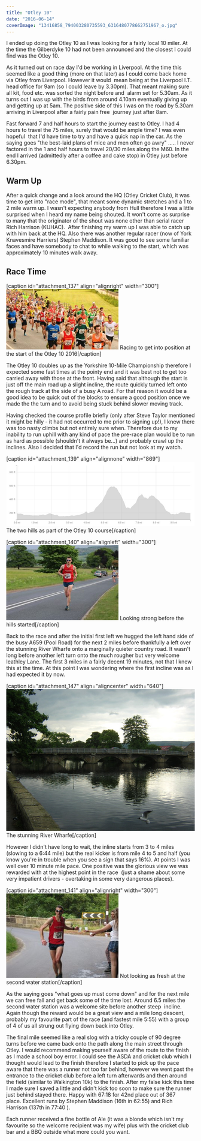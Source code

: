 ```yaml
---
title: "Otley 10"
date: "2016-06-14"
coverImage: "13416858_794003280735593_6316480778662751967_o.jpg"
---
```


I ended up doing the Otley 10 as I was looking for a fairly local 10 miler. At the time the Gilberdyke 10 had not been announced and the closest I could find was the Otley 10.

As it turned out on race day I'd be working in Liverpool. At the time this seemed like a good thing (more on that later) as I could come back home via Otley from Liverpool. However it would  mean being at the Liverpool I.T. head office for 9am (so I could leave by 3.30pm). That meant making sure all kit, food etc. was sorted the night before and  alarm set for 5.30am. As it turns out I was up with the birds from around 4.10am eventually giving up and getting up at 5am. The positive side of this I was on the road by 5.30am arriving in Liverpool after a fairly pain free  journey just after 8am.

Fast forward 7 and half hours to start the journey east to Otley. I had 4 hours to travel the 75 miles, surely that would be ample time? I was even hopeful  that I'd have time to try and have a quick nap in the car. As the saying goes "the best-laid plans of mice and men often go awry" ..... I never factored in the 1 and half hours to travel 20/30 miles along the M60. In the end I arrived (admittedly after a coffee and cake stop) in Otley just before 6.30pm.

## Warm Up

After a quick change and a look around the HQ (Otley Cricket Club), it was time to get into "race mode", that meant some dynamic stretches and a 1 to 2 mile warm up. I wasn't expecting anybody from Hull therefore I was a little surprised when I heard my name being shouted. It won't come as surprise to many that the originator of the shout was none other than serial racer Rich Harrison (KUHAC).  After finishing my warm up I was able to catch up with him back at the HQ. Also there was another regular racer (now of York Knavesmire Harriers) Stephen Maddison. It was good to see some familiar faces and have somebody to chat to while walking to the start, which was approximately 10 minutes walk away.

## Race Time

\[caption id="attachment\_137" align="alignright" width="300"\][![Otley 10 2016](images/13350431_794003284068926_1516762217390470260_o-300x161.jpg)](http://dlw.me.uk/wp-content/uploads/2016/06/13350431_794003284068926_1516762217390470260_o.jpg) Racing to get into position at the start of the Otley 10 2016\[/caption\]

The Otley 10 doubles up as the Yorkshire 10-Mile Championship therefore I expected some fast times at the pointy end and it was best not to get too carried away with those at the front. Having said that although the start is just off the main road up a slight incline, the route quickly turned left onto the rough track at the side of a busy A road. For that reason it would be a good idea to be quick out of the blocks to ensure a good position once we made the the turn and to avoid being stuck behind slower moving track.

Having checked the course profile briefly (only after Steve Taylor mentioned it might be hilly - it had not occurred to me prior to signing up!), I knew there was too nasty climbs but not entirely sure when. Therefore due to my inability to run uphill with any kind of pace the pre-race plan would be to run as hard as possible (shouldn't it always be...) and probably crawl up the inclines. Also I decided that I'd record the run but not look at my watch.

\[caption id="attachment\_139" align="alignnone" width="869"\][![Otley 10 Course Profile](images/ScreenHunter_1082-Jun.-14-14.11.jpg)](http://dlw.me.uk/wp-content/uploads/2016/06/ScreenHunter_1082-Jun.-14-14.11.jpg) The two hills as part of the Otley 10 course\[/caption\]

\[caption id="attachment\_140" align="alignleft" width="300"\][![Otley 10 around 3 miles](images/IMG_2672-300x200.jpg)](http://dlw.me.uk/wp-content/uploads/2016/06/IMG_2672.jpg) Looking strong before the hills started\[/caption\]

Back to the race and after the initial first left we hugged the left hand side of the busy A659 (Pool Road) for the next 2 miles before thankfully a left over the stunning River Wharfe onto a marginally quieter country road. It wasn't long before another left turn onto the much rougher but very welcome leathley Lane. The first 3 miles in a fairly decent 19 minutes, not that I knew this at the time. At this point I was wondering where the first incline was as I had expected it by now.

\[caption id="attachment\_147" align="aligncenter" width="640"\][![The stunning River Wharfe](images/016713_c5245689.jpg)](http://dlw.me.uk/wp-content/uploads/2016/06/016713_c5245689.jpg) The stunning River Wharfe\[/caption\]

However I didn't have long to wait, the inline starts from 3 to 4 miles (slowing to a 6:44 mile) but the real kicker is from mile 4 to 5 and half (you know you're in trouble when you see a sign that says 16%). At points I was well over 10 minute mile pace. One positive was the glorious view we was rewarded with at the highest point in the race  (just a shame about some very impatient drivers - overtaking in some very dangerous places).

\[caption id="attachment\_141" align="alignright" width="300"\][![Otley 10 - Second Water Station](images/13415415_10154314929358487_7006172934175060928_o-300x225.jpg)](http://dlw.me.uk/wp-content/uploads/2016/06/13415415_10154314929358487_7006172934175060928_o.jpg) Not looking as fresh at the second water station\[/caption\]

As the saying goes "what goes up must come down" and for the next mile we can free fall and get back some of the time lost. Around 6.5 miles the second water station was a welcome site before another steep  incline. Again though the reward would be a great view and a mile long descent, probably my favourite part of the race (and fastest mile 5:55) with a group of 4 of us all strung out flying down back into Otley.

The final mile seemed like a real slog with a tricky couple of 90 degree turns before we came back onto the path along the main street through Otley. I would recommend making yourself aware of the route to the finish as I made a school boy error. I could see the ASDA and cricket club which I thought would lead to the finish therefore I started to pick up the pace aware that there was a runner not too far behind, however we went past the entrance to the cricket club before a left turn afterwards and then around the field (similar to Walkington 10k) to the finish. After my false kick this time I made sure I saved a little and didn't kick too soon to make sure the runner just behind stayed there. Happy with 67:18 for 42nd place out of 367 place. Excellent runs by Stephen Maddison (16th in 62:55) and Rich Harrison (137th in 77:40 ).

Each runner received a fine bottle of Ale (it was a blonde which isn't my favourite so the welcome recipient was my wife) plus with the cricket club bar and a BBQ outside what more could you want.
